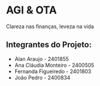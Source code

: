 # AGI & OTA
Clareza nas finanças, leveza na vida

## Integrantes do Projeto:
- Alan Araujo - 2401855
- Ana Cláudia Monteiro - 2400505
- Fernanda Figueiredo - 2401803
- João Pedro - 2400834




